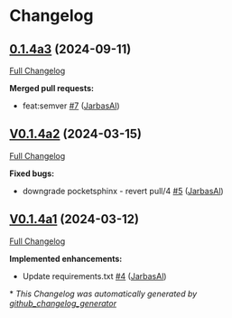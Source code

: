 # Changelog

## [0.1.4a3](https://github.com/OpenVoiceOS/ovos-ww-plugin-pocketsphinx/tree/0.1.4a3) (2024-09-11)

[Full Changelog](https://github.com/OpenVoiceOS/ovos-ww-plugin-pocketsphinx/compare/V0.1.4a2...0.1.4a3)

**Merged pull requests:**

- feat:semver [\#7](https://github.com/OpenVoiceOS/ovos-ww-plugin-pocketsphinx/pull/7) ([JarbasAl](https://github.com/JarbasAl))

## [V0.1.4a2](https://github.com/OpenVoiceOS/ovos-ww-plugin-pocketsphinx/tree/V0.1.4a2) (2024-03-15)

[Full Changelog](https://github.com/OpenVoiceOS/ovos-ww-plugin-pocketsphinx/compare/V0.1.4a1...V0.1.4a2)

**Fixed bugs:**

- downgrade pocketsphinx - revert pull/4 [\#5](https://github.com/OpenVoiceOS/ovos-ww-plugin-pocketsphinx/pull/5) ([JarbasAl](https://github.com/JarbasAl))

## [V0.1.4a1](https://github.com/OpenVoiceOS/ovos-ww-plugin-pocketsphinx/tree/V0.1.4a1) (2024-03-12)

[Full Changelog](https://github.com/OpenVoiceOS/ovos-ww-plugin-pocketsphinx/compare/V0.1.3...V0.1.4a1)

**Implemented enhancements:**

- Update requirements.txt [\#4](https://github.com/OpenVoiceOS/ovos-ww-plugin-pocketsphinx/pull/4) ([JarbasAl](https://github.com/JarbasAl))



\* *This Changelog was automatically generated by [github_changelog_generator](https://github.com/github-changelog-generator/github-changelog-generator)*
